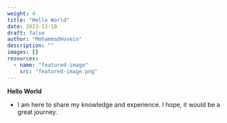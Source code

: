 ```yaml
---
weight: 4
title: "Hello World"
date: 2023-13-10
draft: false
author: "MohammadHosein"
description: ""
images: []
resources:
  - name: "featured-image"
    src: "featured-image.png"
---
```


**Hello World**

- I am here to share my knowledge and experience. I hope, it would be a great journey.
